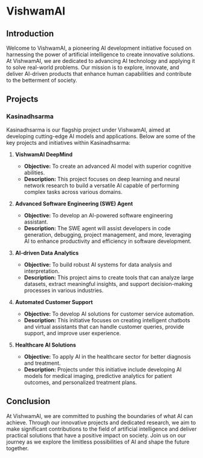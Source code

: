 # VishwamAI

## Introduction

Welcome to VishwamAI, a pioneering AI development initiative focused on harnessing the power of artificial intelligence to create innovative solutions. At VishwamAI, we are dedicated to advancing AI technology and applying it to solve real-world problems. Our mission is to explore, innovate, and deliver AI-driven products that enhance human capabilities and contribute to the betterment of society.

## Projects

### Kasinadhsarma

Kasinadhsarma is our flagship project under VishwamAI, aimed at developing cutting-edge AI models and applications. Below are some of the key projects and initiatives within Kasinadhsarma:

1. **VishwamAI DeepMind**
   - **Objective:** To create an advanced AI model with superior cognitive abilities.
   - **Description:** This project focuses on deep learning and neural network research to build a versatile AI capable of performing complex tasks across various domains.

2. **Advanced Software Engineering (SWE) Agent**
   - **Objective:** To develop an AI-powered software engineering assistant.
   - **Description:** The SWE agent will assist developers in code generation, debugging, project management, and more, leveraging AI to enhance productivity and efficiency in software development.

3. **AI-driven Data Analytics**
   - **Objective:** To build robust AI systems for data analysis and interpretation.
   - **Description:** This project aims to create tools that can analyze large datasets, extract meaningful insights, and support decision-making processes in various industries.

4. **Automated Customer Support**
   - **Objective:** To develop AI solutions for customer service automation.
   - **Description:** This initiative focuses on creating intelligent chatbots and virtual assistants that can handle customer queries, provide support, and improve user experience.

5. **Healthcare AI Solutions**
   - **Objective:** To apply AI in the healthcare sector for better diagnosis and treatment.
   - **Description:** Projects under this initiative include developing AI models for medical imaging, predictive analytics for patient outcomes, and personalized treatment plans.

## Conclusion

At VishwamAI, we are committed to pushing the boundaries of what AI can achieve. Through our innovative projects and dedicated research, we aim to make significant contributions to the field of artificial intelligence and deliver practical solutions that have a positive impact on society. Join us on our journey as we explore the limitless possibilities of AI and shape the future together.
